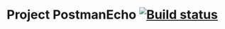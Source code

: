 # Project PostmanEcho [![Build status](https://ci.appveyor.com/api/projects/status/7y3tux2hconlkl86?svg=true)](https://ci.appveyor.com/project/droidAps/hw-postmanecho)